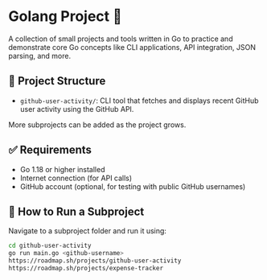 # Golang Project 🐹

A collection of small projects and tools written in Go to practice and demonstrate core Go concepts like CLI applications, API integration, JSON parsing, and more.

## 📁 Project Structure

- `github-user-activity/`: CLI tool that fetches and displays recent GitHub user activity using the GitHub API.

More subprojects can be added as the project grows.

## ✅ Requirements

- Go 1.18 or higher installed
- Internet connection (for API calls)
- GitHub account (optional, for testing with public GitHub usernames)

## 🚀 How to Run a Subproject

Navigate to a subproject folder and run it using:

```bash
cd github-user-activity
go run main.go <github-username>
https://roadmap.sh/projects/github-user-activity
https://roadmap.sh/projects/expense-tracker
